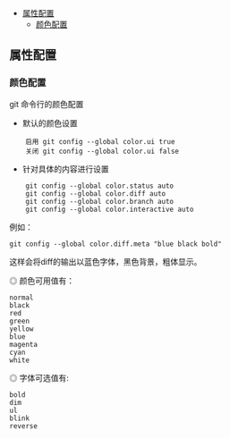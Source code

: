 
  - [属性配置](#config)
    - [颜色配置](#config_color)      
 
## <a id="config">属性配置</a> 

### <a id="config_color">颜色配置</a>
git 命令行的颜色配置

* 默认的颜色设置
```
    启用 git config --global color.ui true
    关闭 git config --global color.ui false
```
* 针对具体的内容进行设置
```
    git config --global color.status auto 
    git config --global color.diff auto 
    git config --global color.branch auto 
    git config --global color.interactive auto
```
例如：

    git config --global color.diff.meta "blue black bold"
这样会将diff的输出以蓝色字体，黑色背景，粗体显示。

◎ 颜色可用值有：

    normal
    black
    red
    green
    yellow
    blue
    magenta
    cyan
    white

◎ 字体可选值有:

    bold
    dim
    ul
    blink
    reverse

